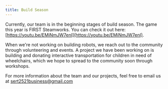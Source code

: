 ```yaml
---
title: Build Season
---
```

Currently, our team is in the beginning stages of build season. The game this year is FIRST Steamworks. You can check it out here: [https://youtu.be/EMiNmJW7enI](https://youtu.be/EMiNmJW7enI). 

When we're not working on building robots, we reach out to the community through volunteering and events. A project we have been working on is building and donating interactive transportation for children in need of wheelchairs, which we hope to spread to the community soon through workshops.

For more information about the team and our projects, feel free to email us at [sert2521business@gmail.com](mailto:sert2521business@gmail.com)
